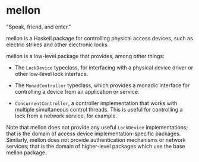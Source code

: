 # mellon

"Speak, friend, and enter."

mellon is a Haskell package for controlling physical access devices,
such as electric strikes and other electronic locks.

mellon is a low-level package that provides, among other things:

* The <code>LockDevice</code> typeclass, for interfacing with a
physical device driver or other low-level lock interface.

* The <code>MonadController</code> typeclass, which provides a monadic
interface for controlling a device from an application or service.

* <code>ConcurrentController</code>, a controller implementation that
  works with multiple simultaneous control threads. This is useful for
  controlling a lock from a network service, for example.

Note that mellon does not provide any useful <code>LockDevice</code>
implementations; that is the domain of access device
implementation-specific packages. Similarly, mellon does not provide
authentication mechanisms or network services; that is the domain of
higher-level packages which use the base mellon package.
